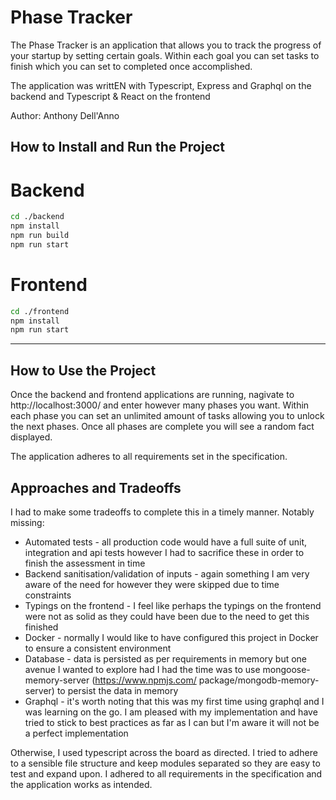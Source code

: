 # Phase Tracker

The Phase Tracker is an application that allows you to track the progress of your startup by setting certain goals. Within each goal you can set tasks to finish which you can set to completed once accomplished. 

The application was writtEN with Typescript, Express and Graphql on the backend and Typescript & React on the frontend

Author: Anthony Dell'Anno

## How to Install and Run the Project

# Backend
```bash
cd ./backend
npm install
npm run build 
npm run start
```

# Frontend
```bash
cd ./frontend
npm install
npm run start
```
------

## How to Use the Project

Once the backend and frontend applications are running, nagivate to http://localhost:3000/ and enter however many phases you want. Within each phase you can set an unlimited amount of tasks allowing you to unlock the next phases. Once all phases are complete you will see a random fact displayed.

The application adheres to all requirements set in the specification.

## Approaches and Tradeoffs

I had to make some tradeoffs to complete this in a timely manner. Notably missing: 
* Automated tests - all production code would have a full suite of unit, integration and api tests however I had to sacrifice these in order to finish the assessment in time
* Backend sanitisation/validation of inputs - again something I am very aware of the need for however they were skipped due to time constraints
* Typings on the frontend - I feel like perhaps the typings on the frontend were not as solid as they could have been due to the need to get this finished
* Docker - normally I would like to have configured this project in Docker to ensure a consistent environment
* Database - data is persisted as per requirements in memory but one avenue I wanted to explore had I had the time was to use mongoose-memory-server (https://www.npmjs.com/    package/mongodb-memory-server) to persist the data in memory
* Graphql - it's worth noting that this was my first time using graphql and I was learning on the go. I am pleased with my implementation and have tried to stick to best practices as far as I can but I'm aware it will not be a perfect implementation


Otherwise, I used typescript across the board as directed. I tried to adhere to a sensible file structure and keep modules separated so they are easy to test and expand upon. I adhered to all requirements in the specification and the application works as intended. 